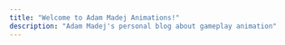 ```yaml
---
title: "Welcome to Adam Madej Animations!"
description: "Adam Madej's personal blog about gameplay animation"
---
```


